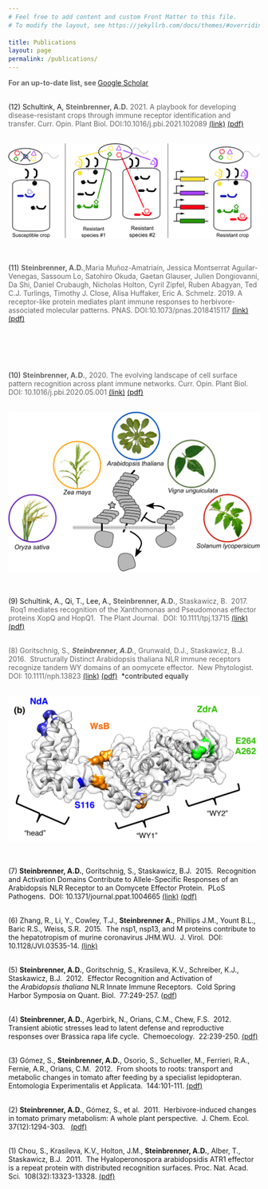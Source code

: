 ```yaml
---
# Feel free to add content and custom Front Matter to this file.
# To modify the layout, see https://jekyllrb.com/docs/themes/#overriding-theme-defaults

title: Publications
layout: page
permalink: /publications/
---
```


<div class="paragraph"><span style="color:rgb(102, 102, 102)">
<strong>For an up-to-date list, see </strong></span><a href="https://scholar.google.com/citations?user=CVyh4joAAAAJ&hl=en">Google Scholar</a><span style="color:rgb(102, 102, 102)"></span><br /><br />

(12) Schultink, A, <strong style="color:rgb(102, 102, 102)">Steinbrenner, A.D.</strong><span style="color:rgb(102, 102, 102)"> 2021. A playbook for developing disease-resistant crops through immune receptor identification and transfer. Curr. Opin. Plant Biol. DOI:10.1016/j.pbi.2021.102089
<a href="https://www.sciencedirect.com/science/article/pii/S1369526621000893">(link)</a>
<a href="https://drive.google.com/file/d/1aLeg2RQXgjAUeg3xWW1sNg6kYbBw_xPs/view?usp=sharing">(pdf)</a>
<br/><br/>

<img src="/images/pubs_12.png" class="align-left" width="600" alt="">
<br/><br/>
<BR CLEAR="left">

(11) <strong style="color:rgb(102, 102, 102)">Steinbrenner, A.D.</strong><span style="color:rgb(102, 102, 102)">,Maria Muñoz-Amatriaín, Jessica Montserrat Aguilar-Venegas, Sassoum Lo, Satohiro Okuda, Gaetan Glauser, Julien Dongiovanni, Da Shi, Daniel Crubaugh, Nicholas Holton, Cyril Zipfel, Ruben Abagyan, Ted C.J. Turlings, Timothy J. Close, Alisa Huffaker, Eric A. Schmelz. 2019. A receptor-like protein mediates plant immune  responses to herbivore-associated molecular patterns. PNAS. DOI:10.1073/pnas.2018415117 
<a href="https://www.pnas.org/content/117/49/31510">(link)</a>
<a href="https://drive.google.com/file/d/1LFd_q5M06H4S_DCx-RX5kv_cgbU6BzLm/view?usp=sharing">(pdf)</a>
<br/><br/>

<img src="/images/2020-01.png" class="align-left" width="400" alt="">
<br/><br/>
<BR CLEAR="left">


(10) <strong style="color:rgb(102, 102, 102)">Steinbrenner, A.D.</strong><span style="color:rgb(102, 102, 102)">, 2020. The evolving landscape of cell surface pattern recognition across plant immune networks. Curr. Opin. Plant Biol. DOI: 10.1016/j.pbi.2020.05.001 </span>
<a href="https://www.sciencedirect.com/science/article/pii/S1369526620300534">(link)</a>
<a href="https://drive.google.com/file/d/1l3af6XfCfEOiOEakrEQ5GFnrA5SI46M4/view?usp=sharing">(pdf)</a>
<br/><br/>

<img src="/images/pubs_10.png" class="align-left" width="600" alt="">
<br/><br/>
<BR CLEAR="left">

(9)&nbsp;Schultink, A., Qi, T., Lee, A.,&nbsp;<strong style="color:rgb(102, 102, 102)">Steinbrenner, A.D.</strong><span style="color:rgb(102, 102, 102)">, Staskawicz, B. &nbsp;2017. &nbsp;Roq1 mediates recognition of the Xanthomonas and Pseudomonas effector proteins XopQ and HopQ1. &nbsp;The Plant Journal. &nbsp;DOI: 10.1111/tpj.13715</span>
<a href="https://onlinelibrary.wiley.com/doi/full/10.1111/tpj.13715">(link)</a>
<a href="https://drive.google.com/file/d/1inXWyifRMARsy6QFo-nQNw4oiF20L5z_/view?usp=sharing">(pdf)</a>
<br/><br/>

<span style="color:rgb(102, 102, 102)">(8) Goritschnig, S.*,&nbsp;<strong>Steinbrenner, A.D.*</strong>, Grunwald, D.J., Staskawicz, B.J.&nbsp; 2016.&nbsp;&nbsp;</span><span style="color:rgb(102, 102, 102)">Structurally Distinct Arabidopsis thaliana NLR immune receptors recognize tandem WY domains of an oomycete effector.&nbsp; New Phytologist.&nbsp; DOI: 10.1111/nph.13823 </span>
<a href="https://www.ncbi.nlm.nih.gov/pubmed/26725254">(link)</a>
<a href="https://drive.google.com/open?id=0B7L6E_qjKUdXRjZWMF9BbW5sTTA">(pdf)</a>
&nbsp;*contributed equally
<br/><br/>

<img src="/images/pubs_8.png" class="align-left" width="600" alt="">
<br/><br/>
<BR CLEAR="left">

(7)&nbsp;<strong>Steinbrenner, A.D.</strong>, Goritschnig, S., Staskawicz, B.J.&nbsp; 2015.&nbsp; Recognition and Activation Domains Contribute to Allele-Specific Responses of an Arabidopsis NLR Receptor to an Oomycete Effector Protein.&nbsp; PLoS Pathogens.&nbsp; DOI: 10.1371/journal.ppat.1004665 
<a href="https://journals.plos.org/plospathogens/article?id=10.1371/journal.ppat.1004665">(link)</a>
<a href="https://drive.google.com/open?id=0B7L6E_qjKUdXNG1MdjdNcEVjMjg&amp;authuser=0">(pdf)</a>
<br/><br/>

(6) Zhang, R., Li, Y., Cowley, T.J.,&nbsp;<strong>Steinbrenner A.</strong>, Phillips J.M., Yount B.L., Baric R.S., Weiss, S.R.&nbsp; 2015.&nbsp; The nsp1, nsp13, and M proteins contribute to the hepatotropism of murine coronavirus JHM.WU.&nbsp; J. Virol.&nbsp; DOI: 10.1128/JVI.03535-14. <a href="https://jvi.asm.org/content/89/7/3598">(link)</a>
<br/><br/>

(5)&nbsp;<strong>Steinbrenner, A.D.</strong>, Goritschnig, S., Krasileva, K.V., Schreiber, K.J., Staskawicz, B.J.&nbsp; 2012.&nbsp; Effector Recognition and Activation of the&nbsp;<em>Arabidopsis thaliana&nbsp;</em>NLR Innate Immune Receptors.&nbsp; Cold Spring Harbor Symposia on Quant. Biol.&nbsp; 77:249-257. (<a href="https://drive.google.com/open?id=0B7L6E_qjKUdXbVRZM0syQVRBcDA&amp;authuser=0">pdf</a>)
<br/><br/>

(4)&nbsp;<strong>Steinbrenner, A.D.</strong>, Agerbirk, N., Orians, C.M., Chew, F.S.&nbsp; 2012.&nbsp; Transient abiotic stresses lead to latent defense and reproductive responses over Brassica rapa life cycle.&nbsp; Chemoecology.&nbsp; 22:239-250. 
<a href="https://drive.google.com/open?id=0B7L6E_qjKUdXMzVlX0VuQUl1aVE&amp;authuser=0">(pdf)</a>
<br/><br/>

(3) G&oacute;mez, S.,&nbsp;<strong>Steinbrenner, A.D.</strong>, Osorio, S., Schueller, M., Ferrieri, R.A., Fernie, A.R., Orians, C.M.&nbsp; 2012.&nbsp; From shoots to roots: transport and metabolic changes in tomato after feeding by a specialist lepidopteran.&nbsp; Entomologia Experimentalis et Applicata.&nbsp; 144:101-111. 
<a href="https://drive.google.com/open?id=0B7L6E_qjKUdXaTRhN3hoMFp0OHc&amp;authuser=0">(pdf)</a>
<br/><br/>

(2)&nbsp;<strong>Steinbrenner, A.D.</strong>, G&oacute;mez, S., et al.&nbsp; 2011.&nbsp; Herbivore-induced changes in tomato primary metabolism: A whole plant perspective.&nbsp; J. Chem. Ecol.&nbsp; 37(12):1294-303.
&nbsp;
<a href="https://drive.google.com/open?id=0B7L6E_qjKUdXcTlIdGRsZjRsWVk&amp;authuser=0">(pdf)</a>
<br/><br/>

(1) Chou, S., Krasileva, K.V., Holton, J.M.,&nbsp;<strong>Steinbrenner, A.D.</strong>, Alber, T., Staskawicz, B.J.&nbsp; 2011.&nbsp; The Hyaloperonospora arabidopsidis ATR1 effector is a repeat protein with distributed recognition surfaces. Proc. Nat. Acad. Sci.&nbsp; 108(32):13323-13328. 
<a href="https://drive.google.com/open?id=0B7L6E_qjKUdXM3NTeXd4ZnpRUWM&amp;authuser=0">(pdf)</a></span></div>